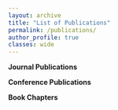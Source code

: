 ```yaml
---
layout: archive
title: "List of Publications"
permalink: /publications/
author_profile: true
classes: wide
---
```


**Journal Publications**


**Conference Publications**


**Book Chapters**
